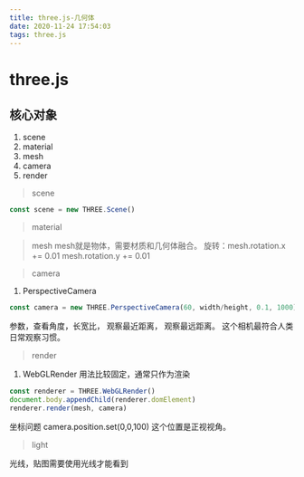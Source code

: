 ```yaml
---
title: three.js-几何体
date: 2020-11-24 17:54:03
tags: three.js
---
```


# three.js

## 核心对象

1. scene
2. material
3. mesh
4. camera
5. render

> scene

```js
const scene = new THREE.Scene()
```

> material

> mesh
mesh就是物体，需要材质和几何体融合。
旋转：mesh.rotation.x += 0.01
    mesh.rotation.y += 0.01

> camera

1.  PerspectiveCamera

```js
const camera = new THREE.PerspectiveCamera(60, width/height, 0.1, 1000)
```
参数，查看角度，长宽比， 观察最近距离， 观察最远距离。
这个相机最符合人类日常观察习惯。

> render
1. WebGLRender
用法比较固定，通常只作为渲染
```js
const renderer = THREE.WebGLRender()
document.body.appendChild(renderer.domElement)
renderer.render(mesh, camera)
```
坐标问题
camera.position.set(0,0,100)
这个位置是正视视角。

> light

光线，贴图需要使用光线才能看到